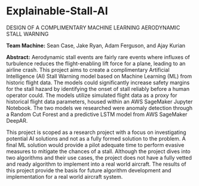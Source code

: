# Explainable-Stall-AI
DESIGN OF A COMPLIMENTARY MACHINE LEARNING AERODYNAMIC STALL WARNING

**Team Machine:**
Sean Case,
Jake Ryan,
Adam Ferguson,
and Ajay Kurian



**Abstract:** Aerodynamic stall events are fairly rare events where influxes of turbulence reduces the flight-enabling lift force for a plane, leading to an airline crash. This project aims to create a complimentary Artificial Intelligence (AI) Stall Warning model based on Machine Learning (ML) from historic flight data. The models could significantly increase safety margins for the stall hazard by identifying the onset of stall reliably before a human operator could. The models utilize simulated flight data as a proxy for historical flight data parameters, housed within an AWS SageMaker Jupyter Notebook. The two models we researched were anomaly detection through a Random Cut Forest and a predictive LSTM model from AWS SageMaker DeepAR.

This project is scoped as a research project with a focus on investigating potential AI solutions and not as a fully formed solution to the problem. A final ML solution would provide a pilot adequate time to perform evasive measures to mitigate the chances of a stall. Although the project dives into two algorithms and their use cases, the project does not have a fully vetted and ready algorithm to implement into a real world aircraft. The results of this project provide the basis for future algorithm development and implementation for a real world aircraft system.
